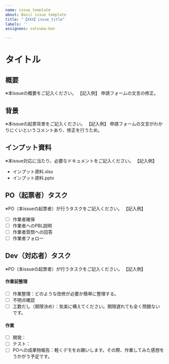 ```yaml
---
name: issue_template
about: Basic issue template
title: "【XXX】issue_title"
labels: ''
assignees: satsuma-ken

---
```


# タイトル
## 概要
※本issueの概要をご記入ください。
【記入例】
申請フォームの文言の修正。

## 背景
※本issueの起票背景をご記入ください。
【記入例】
申請フォームの文言がわかりにくいというコメントあり、修正を行うため。

## インプット資料
※本issue対応に当たり、必要なドキュメントをご記入ください。
【記入例】
- インプット資料.xlsx
- インプット資料.pptx

## PO（起票者）タスク
※PO（本issueの起票者）が行うタスクをご記入ください。
【記入例】
- [ ] 作業者確保
- [ ] 作業者へのPBL説明
- [ ] 作業者質問への回答
- [ ] 作業者フォロー

## Dev（対応者）タスク
※PO（本issueの起票者）が行うタスクをご記入ください。
【記入例】
#### 作業前整理
- [ ] 作業整理：どのような改修が必要か簡単に整理する。
- [ ] 不明点確認
- [ ] 工数だし（期限決め）：気楽に構えてください。期限遅れても全く問題ないです。

#### 作業
- [ ] 開発：
- [ ] テスト：
- [ ] POへの成果物報告：軽くデモをお願いします。その際、作業してみた感想をうかがう予定です。
